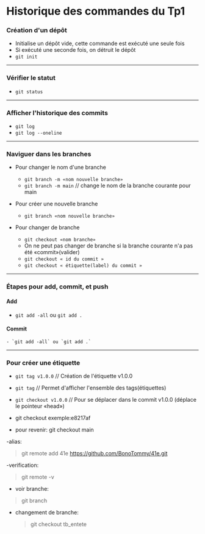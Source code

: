 # Historique des commandes du Tp1

### Création d'un dépôt
- Initialise un dépôt vide, cette commande est exécuté une seule fois
- Si exécuté une seconde fois, on détruit le dépôt
- `git init`

---

### Vérifier le statut
- `git status`

---

### Afficher l'historique des commits

- `git log`
- `git log --oneline`

---

### Naviguer dans les branches

- Pour changer le nom d'une branche
  - `git branch -m «nom nouvelle branche»`
  - `git branch -m main` // change le nom de la branche courante pour main

- Pour créer une nouvelle branche
  - `git branch «nom nouvelle branche»`

- Pour changer de branche
  - `git checkout «nom branche»`
  - On ne peut pas changer de branche si la branche courante n'a pas été «commit»(valider)
  - `git checkout « id du commit »`
  - `git checkout « étiquette(label) du commit »`

---

### Étapes pour add, commit, et push

  #### Add
  - `git add -all` ou `git add .`

  #### Commit
    - `git add -all` ou `git add .`


---

### Pour créer une étiquette
  - `git tag v1.0.0` // Création de l'étiquette v1.0.0
  - `git tag` // Permet d'afficher l'ensemble des tags(étiquettes)
  - `git checkout v1.0.0` // Pour se déplacer dans le commit v1.0.0 (déplace le pointeur «head»)



- git checkout exemple:e8217af
- pour revenir: git checkout main

-alias:
>git remote add 41e https://github.com/BonoTommy/41e.git

-verification:
>git remote -v

- voir branche:
>git branch

- changement de branche:
  >git checkout tb_entete

